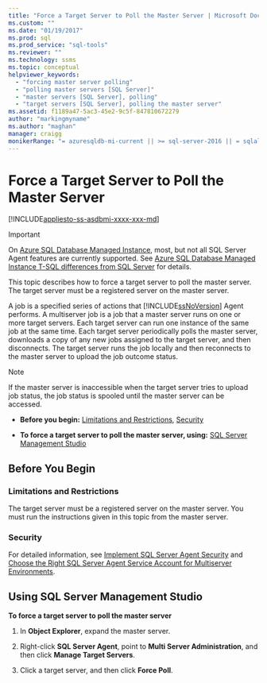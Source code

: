```yaml
---
title: "Force a Target Server to Poll the Master Server | Microsoft Docs"
ms.custom: ""
ms.date: "01/19/2017"
ms.prod: sql
ms.prod_service: "sql-tools"
ms.reviewer: ""
ms.technology: ssms
ms.topic: conceptual
helpviewer_keywords: 
  - "forcing master server polling"
  - "polling master servers [SQL Server]"
  - "master servers [SQL Server], polling"
  - "target servers [SQL Server], polling the master server"
ms.assetid: f1189a47-5ac3-45e2-9c5f-847810672279
author: "markingmyname"
ms.author: "maghan"
manager: craigg
monikerRange: "= azuresqldb-mi-current || >= sql-server-2016 || = sqlallproducts-allversions"
---
```

# Force a Target Server to Poll the Master Server
[!INCLUDE[appliesto-ss-asdbmi-xxxx-xxx-md](../../includes/appliesto-ss-asdbmi-xxxx-xxx-md.md)]

> [!IMPORTANT]  
> On [Azure SQL Database Managed Instance](https://docs.microsoft.com/azure/sql-database/sql-database-managed-instance), most, but not all SQL Server Agent features are currently supported. See [Azure SQL Database Managed Instance T-SQL differences from SQL Server](https://docs.microsoft.com/azure/sql-database/sql-database-managed-instance-transact-sql-information#sql-server-agent) for details.

This topic describes how to force a target server to poll the master server. The target server must be a registered server on the master server.  
  
A job is a specified series of actions that [!INCLUDE[ssNoVersion](../../includes/ssnoversion-md.md)] Agent performs. A multiserver job is a job that a master server runs on one or more target servers. Each target server can run one instance of the same job at the same time. Each target server periodically polls the master server, downloads a copy of any new jobs assigned to the target server, and then disconnects. The target server runs the job locally and then reconnects to the master server to upload the job outcome status.  
  
> [!NOTE]  
> If the master server is inaccessible when the target server tries to upload job status, the job status is spooled until the master server can be accessed.  
  
-   **Before you begin:**  [Limitations and Restrictions](#Restrictions), [Security](#Security)  
  
-   **To force a target server to poll the master server, using:** [SQL Server Management Studio](#SSMS)  
  
## <a name="BeforeYouBegin"></a>Before You Begin  
  
### <a name="Restrictions"></a>Limitations and Restrictions  
The target server must be a registered server on the master server. You must run the instructions given in this topic from the master server.  
  
### <a name="Security"></a>Security  
For detailed information, see [Implement SQL Server Agent Security](../../ssms/agent/implement-sql-server-agent-security.md) and [Choose the Right SQL Server Agent Service Account for Multiserver Environments](../../ssms/agent/choose-the-right-sql-server-agent-service-account-for-multiserver-environments.md).  
  
## <a name="SSMS"></a>Using SQL Server Management Studio  
**To force a target server to poll the master server**  
  
1.  In **Object Explorer**, expand the master server.  
  
2.  Right-click **SQL Server Agent**, point to **Multi Server Administration**, and then click **Manage Target Servers**.  
  
3.  Click a target server, and then click **Force Poll**.  
  
